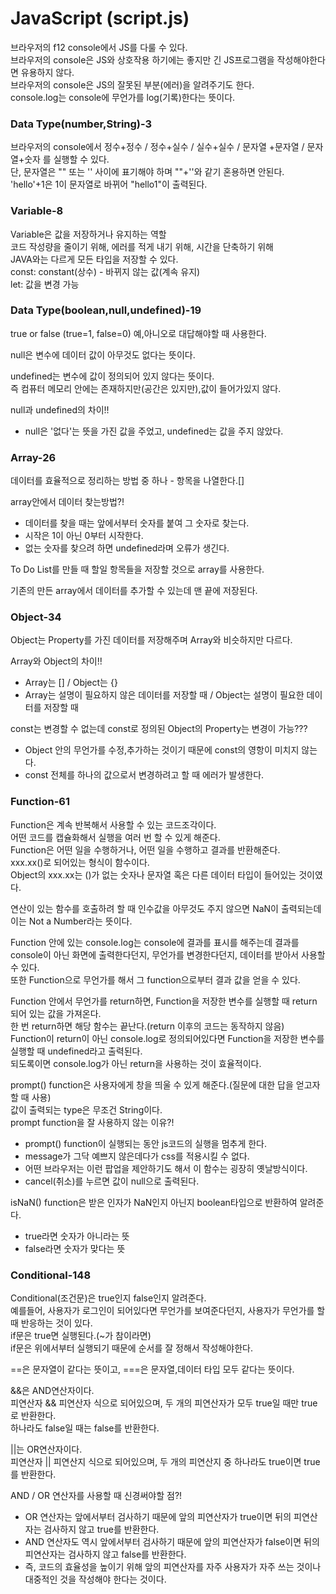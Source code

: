 # JavaScript (script.js)

브라우저의 f12 console에서 JS를 다룰 수 있다.  
브라우저의 console은 JS와 상호작용 하기에는 좋지만 긴 JS프로그램을 작성해야한다면 유용하지 않다.  
브라우저의 console은 JS의 잘못된 부분(에러)을 알려주기도 한다.  
console.log는 console에 무언가를 log(기록)한다는 뜻이다.

### Data Type(number,String)-3

브라우저의 console에서 정수+정수 / 정수+실수 / 실수+실수 / 문자열 +문자열 / 문자열+숫자 를 실행할 수 있다.  
단, 문자열은 "" 또는 '' 사이에 표기해야 하며 ""+''와 같기 혼용하면 안된다.  
'hello'+1은 1이 문자열로 바뀌어 "hello1"이 출력된다.

### Variable-8

Variable은 값을 저장하거나 유지하는 역할  
코드 작성량을 줄이기 위해, 에러를 적게 내기 위해, 시간을 단축하기 위해  
JAVA와는 다르게 모든 타입을 저장할 수 있다.  
const: constant(상수) - 바뀌지 않는 값(계속 유지)  
let: 값을 변경 가능

### Data Type(boolean,null,undefined)-19

true or false (true=1, false=0)
예,아니오로 대답해야할 때 사용한다.

null은 변수에 데이터 값이 아무것도 없다는 뜻이다.

undefined는 변수에 값이 정의되어 있지 않다는 뜻이다.  
즉 컴퓨터 메모리 안에는 존재하지만(공간은 있지만),값이 들어가있지 않다.

null과 undefined의 차이!!

- null은 '없다'는 뜻을 가진 값을 주었고, undefined는 값을 주지 않았다.

### Array-26

데이터를 효율적으로 정리하는 방법 중 하나 - 항목을 나열한다.[]

array안에서 데이터 찾는방법?!

- 데이터를 찾을 때는 앞에서부터 숫자를 붙여 그 숫자로 찾는다.
- 시작은 1이 아닌 0부터 시작한다.
- 없는 숫자를 찾으려 하면 undefined라며 오류가 생긴다.

To Do List를 만들 때 할일 항목들을 저장할 것으로 array를 사용한다.

기존의 만든 array에서 데이터를 추가할 수 있는데 맨 끝에 저장된다.

### Object-34

Object는 Property를 가진 데이터를 저장해주며 Array와 비슷하지만 다르다.

Array와 Object의 차이!!

- Array는 [] / Object는 {}
- Array는 설명이 필요하지 않은 데이터를 저장할 때 / Object는 설명이 필요한 데이터를 저장할 때

const는 변경할 수 없는데 const로 정의된 Object의 Property는 변경이 가능???

- Object 안의 무언가를 수정,추가하는 것이기 때문에 const의 영항이 미치지 않는다.
- const 전체를 하나의 값으로서 변경하려고 할 때 에러가 발생한다.

### Function-61

Function은 계속 반복해서 사용할 수 있는 코드조각이다.  
어떤 코드를 캡슐화해서 실행을 여러 번 할 수 있게 해준다.  
Function은 어떤 일을 수행하거나, 어떤 일을 수행하고 결과를 반환해준다.  
xxx.xx()로 되어있는 형식이 함수이다.  
Object의 xxx.xx는 ()가 없는 숫자나 문자열 혹은 다른 데이터 타입이 들어있는 것이였다.

연산이 있는 함수를 호출하려 할 때 인수값을 아무것도 주지 않으면 NaN이 출력되는데 이는 Not a Number라는 뜻이다.

Function 안에 있는 console.log는 console에 결과를 표시를 해주는데 결과를 console이 아닌 화면에 출력한다던지, 무언가를 변경한다던지, 데이터를 받아서 사용할 수 있다.  
또한 Function으로 무언가를 해서 그 function으로부터 결과 값을 얻을 수 있다.

Function 안에서 무언가를 return하면, Function을 저장한 변수를 실행할 때 return 되어 있는 값을 가져온다.  
한 번 return하면 해당 함수는 끝난다.(return 이후의 코드는 동작하지 않음)  
Function이 return이 아닌 console.log로 정의되어있다면 Function을 저장한 변수를 실행할 때 undefined라고 출력된다.  
되도록이면 console.log가 아닌 return을 사용하는 것이 효율적이다.

prompt() function은 사용자에게 창을 띄울 수 있게 해준다.(질문에 대한 답을 얻고자 할 때 사용)  
값이 출력되는 type은 무조건 String이다.  
prompt function을 잘 사용하지 않는 이유?!

- prompt() function이 실행되는 동안 js코드의 실행을 멈추게 한다.
- message가 그닥 예쁘지 않은데다가 css를 적용시킬 수 없다.
- 어떤 브라우저는 이런 팝업을 제안하기도 해서 이 함수는 굉장히 옛날방식이다.
- cancel(취소)를 누르면 값이 null으로 출력된다.

isNaN() function은 받은 인자가 NaN인지 아닌지 boolean타입으로 반환하여 알려준다.

- true라면 숫자가 아니라는 뜻
- false라면 숫자가 맞다는 뜻

### Conditional-148

Conditional(조건문)은 true인지 false인지 알려준다.  
예를들어, 사용자가 로그인이 되어있다면 무언가를 보여준다던지, 사용자가 무언가를 할 때 반응하는 것이 있다.  
if문은 true면 실행된다.(~가 참이라면)  
if문은 위에서부터 실행되기 때문에 순서를 잘 정해서 작성해야한다.

==은 문자열이 같다는 뜻이고, ===은 문자열,데이터 타입 모두 같다는 뜻이다.

&&은 AND연산자이다.  
피연산자 && 피연산자 식으로 되어있으며, 두 개의 피연산자가 모두 true일 때만 true로 반환한다.  
하나라도 false일 때는 false를 반환한다.

||는 OR연산자이다.  
피연산자 || 피연산지 식으로 되어있으며, 두 개의 피연산지 중 하나라도 true이면 true를 반환한다.

AND / OR 연산자를 사용할 때 신경써야할 점?!

- OR 연산자는 앞에서부터 검사하기 때문에 앞의 피연산자가 true이면 뒤의 피연산자는 검사하지 않고 true를 반환한다.
- AND 연산자도 역시 앞에서부터 검사하기 때문에 앞의 피연산자가 false이면 뒤의 피연산자는 검사하지 않고 false를 반환한다.
- 즉, 코드의 효율성을 높이기 위해 앞의 피연산자를 자주 사용자가 자주 쓰는 것이나 대중적인 것을 작성해야 한다는 것이다.
